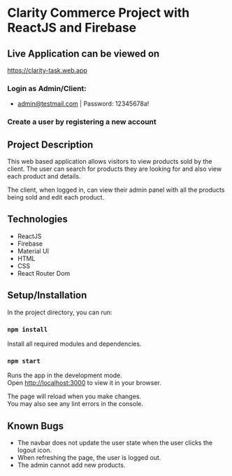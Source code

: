 # Clarity Commerce Project with ReactJS and Firebase

## Live Application can be viewed on

https://clarity-task.web.app

### Login as Admin/Client:
- admin@testmail.com | Password: 12345678a!

### Create a user by registering a new account

## Project Description
This web based application allows visitors to view products sold by the client. The user can search for products they are looking for and also view each product and details.

The client, when logged in, can view their admin panel with all the products being sold and edit each product.

## Technologies
- ReactJS
- Firebase
- Material UI
- HTML
- CSS
- React Router Dom

## Setup/Installation

In the project directory, you can run:

### `npm install`

Install all required modules and dependencies.

### `npm start`

Runs the app in the development mode.\
Open [http://localhost:3000](http://localhost:3000) to view it in your browser.

The page will reload when you make changes.\
You may also see any lint errors in the console.

## Known Bugs
- The navbar does not update the user state when the user clicks the logout icon.
- When refreshing the page, the user is logged out. 
- The admin cannot add new products.


